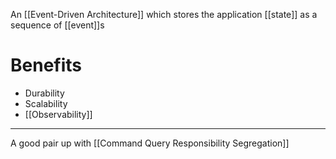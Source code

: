 An [[Event-Driven Architecture]] which stores the application [[state]] as a sequence of [[event]]s

# Benefits

- Durability
- Scalability
- [[Observability]]

---

A good pair up with [[Command Query Responsibility Segregation]]